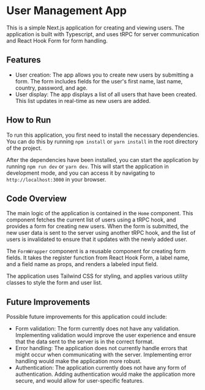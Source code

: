 # User Management App

This is a simple Next.js application for creating and viewing users. The application is built with Typescript, and uses tRPC for server communication and React Hook Form for form handling.

## Features

- User creation: The app allows you to create new users by submitting a form. The form includes fields for the user's first name, last name, country, password, and age.
- User display: The app displays a list of all users that have been created. This list updates in real-time as new users are added.

## How to Run

To run this application, you first need to install the necessary dependencies. You can do this by running `npm install` or `yarn install` in the root directory of the project.

After the dependencies have been installed, you can start the application by running `npm run dev` or `yarn dev`. This will start the application in development mode, and you can access it by navigating to `http://localhost:3000` in your browser.

## Code Overview

The main logic of the application is contained in the `Home` component. This component fetches the current list of users using a tRPC hook, and provides a form for creating new users. When the form is submitted, the new user data is sent to the server using another tRPC hook, and the list of users is invalidated to ensure that it updates with the newly added user.

The `FormWrapper` component is a reusable component for creating form fields. It takes the register function from React Hook Form, a label name, and a field name as props, and renders a labeled input field.

The application uses Tailwind CSS for styling, and applies various utility classes to style the form and user list.

## Future Improvements

Possible future improvements for this application could include:

- Form validation: The form currently does not have any validation. Implementing validation would improve the user experience and ensure that the data sent to the server is in the correct format.
- Error handling: The application does not currently handle errors that might occur when communicating with the server. Implementing error handling would make the application more robust.
- Authentication: The application currently does not have any form of authentication. Adding authentication would make the application more secure, and would allow for user-specific features.
